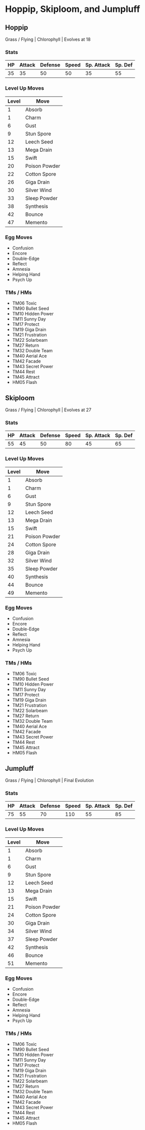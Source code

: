 # Hoppip, Skiploom, and Jumpluff

## Hoppip
Grass / Flying | Chlorophyll | Evolves at 18

### Stats
| HP | Attack | Defense | Speed | Sp. Attack | Sp. Def |
|--|--|--|--|--|--|
| 35 | 35 | 50 | 50 | 35 | 55 |

### Level Up Moves
| Level | Move |
|--|--|
| 1 | Absorb |
| 1 | Charm |
| 6 | Gust |
| 9 | Stun Spore |
| 12 | Leech Seed |
| 13 | Mega Drain |
| 15 | Swift |
| 20 | Poison Powder |
| 22 | Cotton Spore |
| 26 | Giga Drain |
| 30 | Silver Wind |
| 33 | Sleep Powder |
| 38 | Synthesis |
| 42 | Bounce |
| 47 | Memento |

### Egg Moves
 - Confusion
 - Encore
 - Double-Edge
 - Reflect
 - Amnesia
 - Helping Hand
 - Psych Up

### TMs / HMs
 - TM06 Toxic
 - TM90 Bullet Seed
 - TM10 Hidden Power
 - TM11 Sunny Day
 - TM17 Protect
 - TM19 Giga Drain
 - TM21 Frustration
 - TM22 Solarbeam
 - TM27 Return
 - TM32 Double Team
 - TM40 Aerial Ace
 - TM42 Facade
 - TM43 Secret Power
 - TM44 Rest
 - TM45 Attract
 - HM05 Flash

## Skiploom
Grass / Flying | Chlorophyll | Evolves at 27

### Stats
| HP | Attack | Defense | Speed | Sp. Attack | Sp. Def |
|--|--|--|--|--|--|
| 55 | 45 | 50 | 80 | 45 | 65 |

### Level Up Moves
| Level | Move |
|--|--|
| 1 | Absorb |
| 1 | Charm |
| 6 | Gust |
| 9 | Stun Spore |
| 12 | Leech Seed |
| 13 | Mega Drain |
| 15 | Swift |
| 21 | Poison Powder |
| 24 | Cotton Spore |
| 28 | Giga Drain |
| 32 | Silver Wind |
| 35 | Sleep Powder |
| 40 | Synthesis |
| 44 | Bounce |
| 49 | Memento |

### Egg Moves
 - Confusion
 - Encore
 - Double-Edge
 - Reflect
 - Amnesia
 - Helping Hand
 - Psych Up

### TMs / HMs
 - TM06 Toxic
 - TM90 Bullet Seed
 - TM10 Hidden Power
 - TM11 Sunny Day
 - TM17 Protect
 - TM19 Giga Drain
 - TM21 Frustration
 - TM22 Solarbeam
 - TM27 Return
 - TM32 Double Team
 - TM40 Aerial Ace
 - TM42 Facade
 - TM43 Secret Power
 - TM44 Rest
 - TM45 Attract
 - HM05 Flash

## Jumpluff
Grass / Flying | Chlorophyll | Final Evolution

### Stats
| HP | Attack | Defense | Speed | Sp. Attack | Sp. Def |
|--|--|--|--|--|--|
| 75 | 55 | 70 | 110 | 55 | 85 |

### Level Up Moves
| Level | Move |
|--|--|
| 1 | Absorb |
| 1 | Charm |
| 6 | Gust |
| 9 | Stun Spore |
| 12 | Leech Seed |
| 13 | Mega Drain |
| 15 | Swift |
| 21 | Poison Powder |
| 24 | Cotton Spore |
| 30 | Giga Drain |
| 34 | Silver Wind |
| 37 | Sleep Powder |
| 42 | Synthesis |
| 46 | Bounce |
| 51 | Memento |

### Egg Moves
 - Confusion
 - Encore
 - Double-Edge
 - Reflect
 - Amnesia
 - Helping Hand
 - Psych Up

### TMs / HMs
 - TM06 Toxic
 - TM90 Bullet Seed
 - TM10 Hidden Power
 - TM11 Sunny Day
 - TM17 Protect
 - TM19 Giga Drain
 - TM21 Frustration
 - TM22 Solarbeam
 - TM27 Return
 - TM32 Double Team
 - TM40 Aerial Ace
 - TM42 Facade
 - TM43 Secret Power
 - TM44 Rest
 - TM45 Attract
 - HM05 Flash